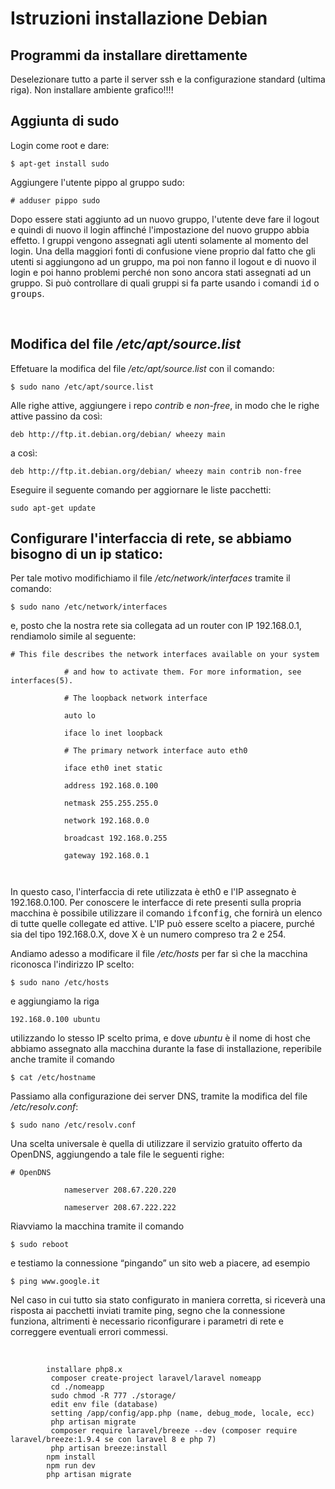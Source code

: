 <h1>
			Istruzioni installazione Debian</h1>
		<h2>
			Programmi da installare direttamente</h2>
		<p>
			Deselezionare tutto a parte il server ssh e la configurazione standard (ultima riga). Non installare ambiente grafico!!!!</p>
		<p>
		<h2>
			Aggiunta di sudo</h2>
		<p>
			Login come root e dare:</p>
		<div class="code">
			<code>$ apt-get install sudo </code></div>
		<p>
			Aggiungere l&#39;utente pippo al gruppo sudo:</p>
		<div class="code">
			<code># adduser pippo sudo </code></div>
		<p>
			Dopo essere stati aggiunto ad un nuovo gruppo, l&#39;utente deve fare il logout e quindi di nuovo il login affinch&eacute; l&#39;impostazione del nuovo gruppo abbia effetto. I gruppi vengono assegnati agli utenti solamente al momento del login. Una della maggiori fonti di confusione viene proprio dal fatto che gli utenti si aggiungono ad un gruppo, ma poi non fanno il logout e di nuovo il login e poi hanno problemi perch&eacute; non sono ancora stati assegnati ad un gruppo. Si pu&ograve; controllare di quali gruppi si fa parte usando i comandi <tt>id</tt> o <tt>groups</tt>.</p>
		<p>
			&nbsp;</p>
		<h2>Modifica del file <em>/etc/apt/source.list</em></h2>
		<p>Effetuare la modifica del file <em>/etc/apt/source.list</em> con il comando:</p>
		<div class="code"><code>$ sudo nano /etc/apt/source.list </code></div>
		<p>
			Alle righe attive, aggiungere i repo <em>contrib</em> e <em>non-free</em>, in modo che le righe attive passino da cos&igrave;:</p>
		<div class="code">
			<code>deb http://ftp.it.debian.org/debian/ wheezy main </code></div>
		<p>			a cos&igrave;:</p>
		<div class="code">
			<code>deb http://ftp.it.debian.org/debian/ wheezy main contrib non-free </code></div>
		<p> Eseguire il seguente comando per aggiornare le liste pacchetti:</p>
				<div class="code">
			<code>sudo apt-get update</code></div>
<h2>
			Configurare l&#39;interfaccia di rete, se abbiamo bisogno di un ip statico:</h2>
		<p>
			Per tale motivo modifichiamo il file <em>/etc/network/interfaces</em> tramite il comando:</p>
		<div class="code">
			<code>$ sudo nano /etc/network/interfaces </code></div>
		<p>
			e, posto che la nostra rete sia collegata ad un router con IP 192.168.0.1, rendiamolo simile al seguente:</p>
		<div class="code">
			<code># This file describes the network interfaces available on your system<br />
			# and how to activate them. For more information, see interfaces(5).<br />
			# The loopback network interface<br />
			auto lo<br />
			iface lo inet loopback<br />
			# The primary network interface auto eth0<br />
			iface eth0 inet static<br />
			address 192.168.0.100<br />
			netmask 255.255.255.0<br />
			network 192.168.0.0<br />
			broadcast 192.168.0.255<br />
			gateway 192.168.0.1<br />
			</code></div>
		<p>
			In questo caso, l&#39;interfaccia di rete utilizzata &egrave; eth0 e l&#39;IP assegnato &egrave; 192.168.0.100. Per conoscere le interfacce di rete presenti sulla propria macchina &egrave; possibile utilizzare il comando <tt>ifconfig</tt>, che fornir&agrave; un elenco di tutte quelle collegate ed attive. L&#39;IP pu&ograve; essere scelto a piacere, purch&eacute; sia del tipo 192.168.0.X, dove X &egrave; un numero compreso tra 2 e 254.</p>
		<p>
			Andiamo adesso a modificare il file <em>/etc/hosts</em> per far s&igrave; che la macchina riconosca l&#39;indirizzo IP scelto:</p>
		<div class="code">
			<code>$ sudo nano /etc/hosts </code></div>
		<p>
			e aggiungiamo la riga</p>
		<div class="code">
			<code>192.168.0.100 ubuntu </code></div>
		<p>
			utilizzando lo stesso IP scelto prima, e dove <em>ubuntu</em> &egrave; il nome di host che abbiamo assegnato alla macchina durante la fase di installazione, reperibile anche tramite il comando</p>
		<div class="code">
			<code>$ cat /etc/hostname </code></div>
		<p>
			Passiamo alla configurazione dei server DNS, tramite la modifica del file <em>/etc/resolv.conf</em>:</p>
		<div class="code">
			<code>$ sudo nano /etc/resolv.conf </code></div>
		<p>
			Una scelta universale &egrave; quella di utilizzare il servizio gratuito offerto da OpenDNS, aggiungendo a tale file le seguenti righe:</p>
		<div class="code">
			<code># OpenDNS<br />
			nameserver 208.67.220.220<br />
			nameserver 208.67.222.222 </code></div>
		<p>
			Riavviamo la macchina tramite il comando</p>
		<div class="code">
			<code>$ sudo reboot </code></div>
		<p>
			e testiamo la connessione &ldquo;pingando&rdquo; un sito web a piacere, ad esempio</p>
		<div class="code">
			<code>$ ping www.google.it </code></div>
		<p>
			Nel caso in cui tutto sia stato configurato in maniera corretta, si ricever&agrave; una risposta ai pacchetti inviati tramite ping, segno che la connessione funziona, altrimenti &egrave; necessario riconfigurare i parametri di rete e correggere eventuali errori commessi.</p>
		<p>
			&nbsp;</p>
			
			installare php8.x
			 composer create-project laravel/laravel nomeapp
			 cd ./nomeapp
			 sudo chmod -R 777 ./storage/
			 edit env file (database)
			 setting /app/config/app.php (name, debug_mode, locale, ecc)
			 php artisan migrate
			 composer require laravel/breeze --dev (composer require laravel/breeze:1.9.4 se con laravel 8 e php 7)
			 php artisan breeze:install 
			npm install
			npm run dev
			php artisan migrate
			 
			 

